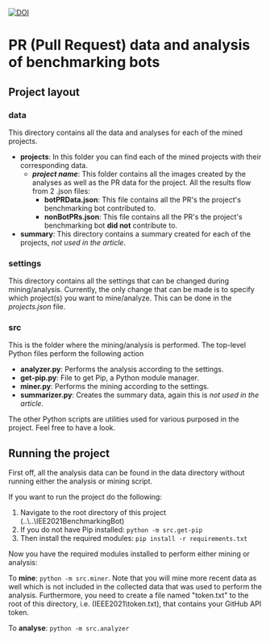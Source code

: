 [![DOI](https://zenodo.org/badge/470327366.svg)](https://zenodo.org/badge/latestdoi/470327366)

# PR (Pull Request) data and analysis of benchmarking bots

## Project layout

### data
This directory contains all the data and analyses for each of the mined projects.

- **projects**: In this folder you can find each of the mined projects with their corresponding data.
  - **_project name_**: This folder contains all the images created by the analyses as well as the PR data for the project. All the results flow from 2 .json files:
    - **botPRData.json**: This file contains all the PR's the project's benchmarking bot contributed to.
    - **nonBotPRs.json**: This file contains all the PR's the project's benchmarking bot **did not** contribute to.
- **summary**: This directory contains a summary created for each of the projects, _not used in the article_.

### settings
This directory contains all the settings that can be changed during mining/analysis. Currently, the only change that can be made is to specify which project(s) you want to mine/analyze. This can be done in the _projects.json_ file.

### src
This is the folder where the mining/analysis is performed. The top-level Python files perform the following action
- **analyzer.py**: Performs the analysis according to the settings.
- **get-pip.py**: File to get Pip, a Python module manager.
- **miner.py**: Performs the mining according to the settings.
- **summarizer.py**: Creates the summary data, again this is _not used in the article_.

The other Python scripts are utilities used for various purposed in the project. Feel free to have a look.

## Running the project

First off, all the analysis data can be found in the data directory without running either the analysis or mining script.

If you want to run the project do the following:

1. Navigate to the root directory of this project (..\\..\\IEE2021BenchmarkingBot)
2. If you do not have Pip installed: `python -m src.get-pip`
3. Then install the required modules: `pip install -r requirements.txt`

Now you have the required modules installed to perform either mining or analysis:

To **mine**: `python -m src.miner`. Note that you will mine more recent data as well which is not included in the collected data that was used to perform the analysis. Furthermore, you need to create a file named "token.txt" to the root of this directory, i.e. (IEEE2021\\token.txt), that contains your GitHub API token.

To **analyse**: `python -m src.analyzer`


